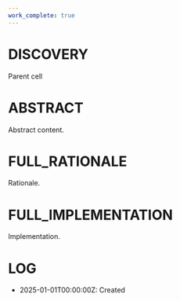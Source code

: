 ```yaml
---
work_complete: true
---
```


# DISCOVERY
Parent cell

# ABSTRACT
Abstract content.

# FULL_RATIONALE
Rationale.

# FULL_IMPLEMENTATION
Implementation.

# LOG
- 2025-01-01T00:00:00Z: Created
